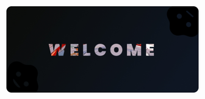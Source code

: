 <div>
<img src="https://raw.githubusercontent.com/darksky4you/darksky4you/main/assets/welcome-banner.jpg"/>


</div>


